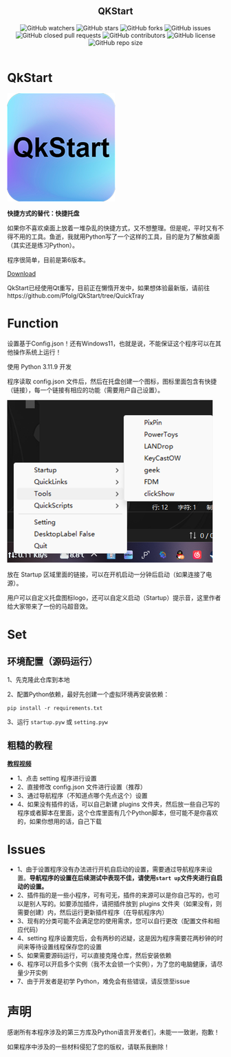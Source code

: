 <div align="center">
  <h2>QKStart</h3>

<img style="display: inline-block;" src="https://img.shields.io/github/watchers/Pfolg/QkStart" alt="GitHub watchers" />
  <a href="https://github.com/Pfolg/QkStart/stargazers"><img style="display: inline-block;" src="https://img.shields.io/github/stars/Pfolg/QkStart" alt="GitHub stars" /></a>
  <a href="https://github.com/Pfolg/QkStart/network"><img style="display: inline-block;" src="https://img.shields.io/github/forks/Pfolg/QkStart" alt="GitHub forks" /></a>
  <a href="https://github.com/Pfolg/QkStart/issues"><img style="display: inline-block;" src="https://img.shields.io/github/issues/Pfolg/QkStart" alt="GitHub issues" /></a>
  <a href="https://github.com/Pfolg/QkStart/pulls"><img style="display: inline-block;" src="https://img.shields.io/github/issues-pr-closed-raw/Pfolg/QkStart" alt="GitHub closed pull requests" /></a>
  <img style="display: inline-block;" src="https://img.shields.io/github/contributors/Pfolg/QkStart" alt="GitHub contributors" />
  <a href="https://github.com/Pfolg/QkStart/blob/main/LICENSE"><img style="display: inline-block;" src="https://img.shields.io/github/license/Pfolg/QkStart" alt="GitHub license" /></a>
  <img style="display: inline-block;" src="https://img.shields.io/github/repo-size/Pfolg/QkStart" alt="GitHub repo size" />
</div>

<br>

<!-- ![Anurag's GitHub stats](https://github-readme-stats.vercel.app/api?username=Pfolg&show_icons=true&theme=vue)


[![Top Langs](https://github-readme-stats.vercel.app/api/top-langs/?username=Pfolg)](https://github.com/anuraghazra/github-readme-stats) -->

# QkStart

![](QkStart.png)

**快捷方式的替代：快捷托盘**

如果你不喜欢桌面上放着一堆杂乱的快捷方式，又不想整理。但是呢，平时又有不得不用的工具。鱼逝，我就用Python写了一个这样的工具，目的是为了解放桌面（其实还是练习Python）。

程序很简单，目前是第6版本。

[Download](https://github.com/Pfolg/QkStart/releases/tag/v6)

QkStart已经使用Qt重写，目前正在懒惰开发中，如果想体验最新版，请前往https://github.com/Pfolg/QkStart/tree/QuickTray

# Function

设置基于Config.json！还有Windows11，也就是说，不能保证这个程序可以在其他操作系统上运行！

使用 Python 3.11.9 开发

程序读取 config.json 文件后，然后在托盘创建一个图标，图标里面包含有快捷（链接），每一个链接有相应的功能（需要用户自己设置）。

![](效果.png)

放在 Startup 区域里面的链接，可以在开机启动一分钟后启动（如果连接了电源）。

用户可以自定义托盘图标logo，还可以自定义启动（Startup）提示音，这里作者给大家带来了一份的马超音效。

# Set

## 环境配置（源码运行）

1、先克隆此仓库到本地

2、配置Python依赖，最好先创建一个虚拟环境再安装依赖：

```shell
pip install -r requirements.txt 
```

3、运行 `startup.pyw` 或 `setting.pyw`

## 粗糙的教程

**[教程视频](https://www.bilibili.com/video/BV1BbkoYBEbB/)**

+ 1、点击 setting 程序进行设置
+ 2、直接修改 config.json 文件进行设置（推荐）
+ 3、通过导航程序（不知道点哪个先点这个）设置
+ 4、如果没有插件的话，可以自己新建 plugins 文件夹，然后放一些自己写的程序或者脚本在里面，这个仓库里面有几个Python脚本，但可能不是你喜欢的，如果你想用的话，自己下载

# Issues

+ 1、由于设置程序没有办法进行开机自启动的设置，需要通过导航程序来设置。**导航程序的设置在后续测试中表现不佳，请使用`start up`文件夹进行自启动的设置。**
+ 2、插件指的是一些小程序，可有可无，插件的来源可以是你自己写的，也可以是别人写的。如要添加插件，请把插件放到 plugins 文件夹（如果没有，则需要创建）内，然后运行更新插件程序（在导航程序内）
+ 3、现有的分类可能不会满足您的使用需求，您可以自行更改（配置文件和相应代码）
+ 4、setting 程序设置完后，会有两秒的迟疑，这是因为程序需要花两秒钟的时间来等待设置线程保存您的设置
+ 5、如果需要源码运行，可以直接克隆仓库，然后安装依赖
+ 6、程序可以开启多个实例（我不太会锁一个实例），为了您的电脑健康，请尽量少开实例
+ 7、由于开发者是初学 Python，难免会有些错误，请反馈至issue

# 声明

感谢所有本程序涉及的第三方库及Python语言开发者们，未能一一致谢，抱歉！

如果程序中涉及的一些材料侵犯了您的版权，请联系我删除！
